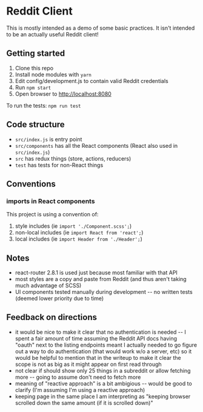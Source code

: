 # Reddit Client

This is mostly intended as a demo of some basic practices. It isn't
intended to be an actually useful Reddit client!

## Getting started

1. Clone this repo
2. Install node modules with `yarn`
3. Edit config/development.js to contain valid Reddit credentials
4. Run `npm start`
5. Open browser to [http://localhost:8080](http://localhost:8080)

To run the tests: `npm run test`

## Code structure

* `src/index.js` is entry point
* `src/components` has all the React components (React also used in `src/index.js`)
* `src` has redux things (store, actions, reducers)
* `test` has tests for non-React things

## Conventions

### imports in React components

This project is using a convention of:

1. style includes (ie `import './Component.scss';`)
2. non-local includes (ie `import React from 'react';`)
3. local includes (ie `import Header from './Header';`)

## Notes

* react-router 2.8.1 is used just because most familiar with that API
* most styles are a copy and paste from Reddit (and thus aren't taking much advantage of SCSS)
* UI components tested manually during development -- no written tests (deemed lower priority due to time)

## Feedback on directions

* it would be nice to make it clear that no authentication is needed -- I spent a fair amount of time assuming the Reddit API docs having "oauth" next to the listing endpoints meant I actually needed to go figure out a way to do authentication (that would work w/o a server, etc) so it would be helpful to mention that in the writeup to make it clear the scope is not as big as it might appear on first read through
* not clear if should show only 25 things in a subreddit or allow fetching more -- going to assume don't need to fetch more
* meaning of "reactive approach" is a bit ambigious -- would be good to clarify (I'm assuming I'm using a reactive approach)
* keeping page in the same place I am interpreting as "keeping browser scrolled down the same amount (if it is scrolled down)" 
